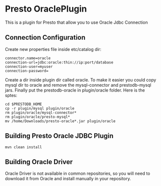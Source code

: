 # Presto OraclePlugin

This is a plugin for Presto that allow you to use Oracle Jdbc Connection

## Connection Configuration

Create new properties file inside etc/catalog dir:

    connector.name=oracle
    connection-url=jdbc:oracle:thin://ip:port/database
    connection-user=myuser
    connection-password=

Create a dir inside plugin dir called oracle. To make it easier you could copy mysql dir to oracle and remove the mysql-connector and prestodb-mysql jars. Finally put the prestodb-oracle in plugin/oracle folder. Here is the sptes:

    cd $PRESTODB_HOME
    cp -r plugin/mysql plugin/oracle
    rm plugin/oracle/mysql-connector*
    rm plugin/oracle/presto-mysql*
    mv /home/Downloads/presto-oracle*.jar plugin/oracle

## Building Presto Oracle JDBC Plugin

    mvn clean install
    
## Building Oracle Driver
Oracle Driver is not available in common repositories, so you will need to download it from Oracle and install manually in your repository.
